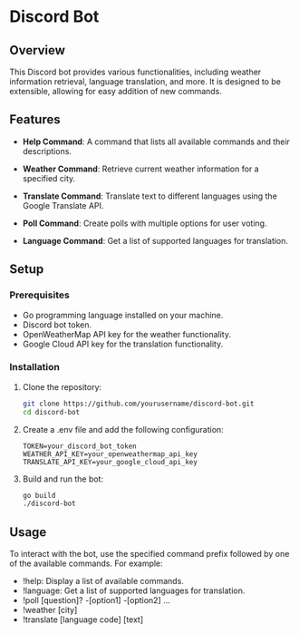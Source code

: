 # Discord Bot

## Overview

This Discord bot provides various functionalities, including weather information retrieval, language translation, and more. It is designed to be extensible, allowing for easy addition of new commands.

## Features

- **Help Command**: A command that lists all available commands and their descriptions.

- **Weather Command**: Retrieve current weather information for a specified city.

- **Translate Command**: Translate text to different languages using the Google Translate API.

- **Poll Command**: Create polls with multiple options for user voting.

- **Language Command**: Get a list of supported languages for translation.

## Setup

### Prerequisites

- Go programming language installed on your machine.
- Discord bot token.
- OpenWeatherMap API key for the weather functionality.
- Google Cloud API key for the translation functionality.

### Installation

1. Clone the repository:

   ```bash
   git clone https://github.com/yourusername/discord-bot.git
   cd discord-bot
   
2. Create a .env file and add the following configuration:

    ```dotenv
    TOKEN=your_discord_bot_token
    WEATHER_API_KEY=your_openweathermap_api_key
    TRANSLATE_API_KEY=your_google_cloud_api_key

3. Build and run the bot:

    ```bash
    go build
    ./discord-bot

## Usage
To interact with the bot, use the specified command prefix followed by one of the available commands. For example:

- !help: Display a list of available commands.
- !language: Get a list of supported languages for translation.
- !poll [question]? -[option1] -[option2] ...
- !weather [city]
- !translate [language code] [text]
